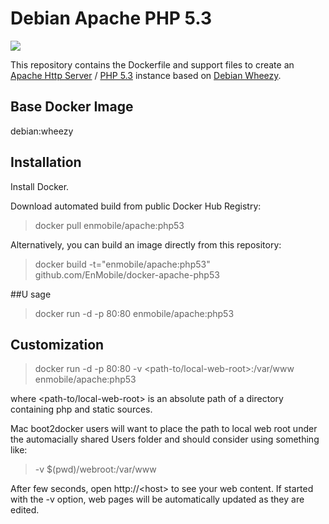 # Debian Apache PHP 5.3
[![](https://badge.imagelayers.io/enmobile/apache:php53.svg)](https://imagelayers.io/?images=enmobile/apache:php53 'Get your own badge on imagelayers.io')

This repository contains the Dockerfile and support files to create an [Apache Http Server](http://httpd.apache.org/) / [PHP 5.3](http://php.net/releases/5_3_0.php) instance based on [Debian Wheezy](https://wiki.debian.org/DebianWheezy).

## Base Docker Image
debian:wheezy

## Installation

Install Docker.

Download automated build from public Docker Hub Registry: 
>docker pull enmobile/apache:php53

Alternatively, you can build an image directly from this repository: 
>docker build -t="enmobile/apache:php53" github.com/EnMobile/docker-apache-php53

##U sage

>docker run -d -p 80:80 enmobile/apache:php53

## Customization

>docker run -d -p 80:80 -v \<path-to/local-web-root\>:/var/www enmobile/apache:php53

where \<path-to/local-web-root\> is an absolute path of a directory containing php and static sources.

Mac boot2docker users will want to place the path to local web root under the automacially shared Users folder and should consider using something like:

>-v $(pwd)/webroot:/var/www

After few seconds, open http://\<host\> to see your web content.  If started with the -v option, web pages will be automatically updated as they are edited.
